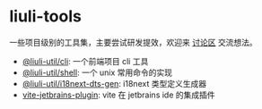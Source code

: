 # liuli-tools

一些项目级别的工具集，主要尝试研发提效，欢迎来 [讨论区](https://github.com/rxliuli/liuli-tools/discussions) 交流想法。

- [@liuli-util/cli](https://www.npmjs.com/package/@liuli-util/cli): 一个前端项目 cli 工具
- [@liuli-util/shell](https://www.npmjs.com/package/@liuli-util/shell): 一个 unix 常用命令的实现
- [@liuli-util/i18next-dts-gen](https://www.npmjs.com/package/@liuli-util/i18next-dts-gen): i18next 类型定义生成器
- [vite-jetbrains-plugin](https://plugins.jetbrains.com/plugin/16897): vite 在 jetbrains ide 的集成插件
